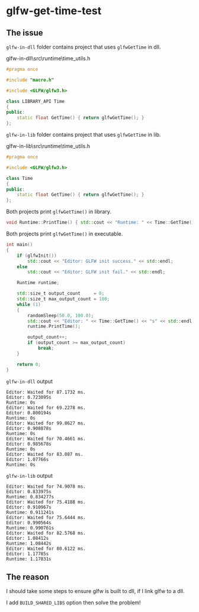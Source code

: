 # glfw-get-time-test

## The issue

`glfw-in-dll` folder contains project that uses `glfwGetTime` in dll. 

glfw-in-dll\src\runtime\time_utils.h

```cpp
#pragma once

#include "macro.h"

#include <GLFW/glfw3.h>

class LIBRARY_API Time
{
public:
    static float GetTime() { return glfwGetTime(); }
};
```

`glfw-in-lib` folder contains project that uses `glfwGetTime` in lib.

glfw-in-lib\src\runtime\time_utils.h

```cpp
#pragma once

#include <GLFW/glfw3.h>

class Time
{
public:
    static float GetTime() { return glfwGetTime(); }
};
```

Both projects print `glfwGetTime()` in library.

```cpp
void Runtime::PrintTime() { std::cout << "Runtime: " << Time::GetTime() << "s" << std::endl; }
```

Both projects print `glfwGetTime()` in executable.

```cpp
int main()
{
    if (glfwInit())
        std::cout << "Editor: GLFW init success." << std::endl;
    else
        std::cout << "Editor: GLFW init fail." << std::endl;

    Runtime runtime;

    std::size_t output_count     = 0;
    std::size_t max_output_count = 100;
    while (1)
    {
        randomSleep(50.0, 100.0);
        std::cout << "Editor: " << Time::GetTime() << "s" << std::endl;
        runtime.PrintTime();

        output_count++;
        if (output_count >= max_output_count)
            break;
    }

    return 0;
}
```

`glfw-in-dll` output

```
Editor: Waited for 87.1732 ms.
Editor: 0.723095s
Runtime: 0s
Editor: Waited for 69.2278 ms.
Editor: 0.800194s
Runtime: 0s
Editor: Waited for 99.8627 ms.
Editor: 0.908878s
Runtime: 0s
Editor: Waited for 70.4661 ms.
Editor: 0.985678s
Runtime: 0s
Editor: Waited for 83.087 ms.
Editor: 1.07766s
Runtime: 0s
```

`glfw-in-lib` output

```
Editor: Waited for 74.9078 ms.
Editor: 0.833975s
Runtime: 0.834277s
Editor: Waited for 75.4188 ms.
Editor: 0.910967s
Runtime: 0.911241s
Editor: Waited for 75.6444 ms.
Editor: 0.990564s
Runtime: 0.990761s
Editor: Waited for 82.5768 ms.
Editor: 1.08412s
Runtime: 1.08442s
Editor: Waited for 80.6122 ms.
Editor: 1.17785s
Runtime: 1.17831s
```

## The reason

I should take some steps to ensure glfw is built to dll, if I link glfw to a dll.

I add `BUILD_SHARED_LIBS` option then solve the problem!